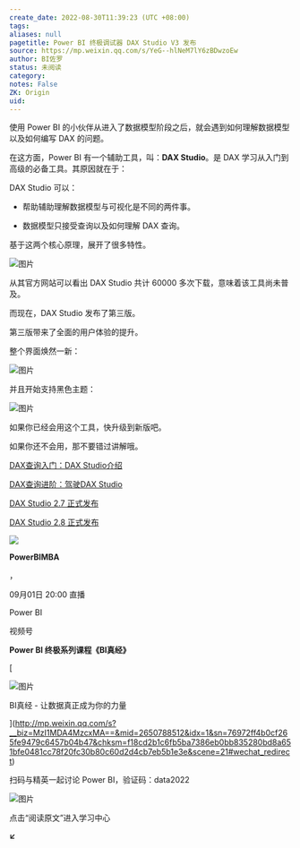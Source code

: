 ```yaml
---
create_date: 2022-08-30T11:39:23 (UTC +08:00)
tags: 
aliases: null
pagetitle: Power BI 终极调试器 DAX Studio V3 发布
source: https://mp.weixin.qq.com/s/YeG--hlNeM7lY6zBDwzoEw
author: BI佐罗
status: 未阅读
category: 
notes: False
ZK: Origin
uid: 
---
```


使用 Power BI 的小伙伴从进入了数据模型阶段之后，就会遇到如何理解数据模型以及如何编写 DAX 的问题。

在这方面，Power BI 有一个辅助工具，叫：**DAX Studio**。是 DAX 学习从入门到高级的必备工具。其原因就在于：

DAX Studio 可以：

-   帮助辅助理解数据模型与可视化是不同的两件事。
    
-   数据模型只接受查询以及如何理解 DAX 查询。
    

基于这两个核心原理，展开了很多特性。

![图片](https://mmbiz.qpic.cn/mmbiz_png/09hv4Xua0LN7ObP4Tpa7pWuCsQS9ynUroicd6UiaYBYppft6ojgEnxZZ6dTLHU2aicut27ocA20glSJuQOLB2CnPw/640?wx_fmt=png&wxfrom=5&wx_lazy=1&wx_co=1)

从其官方网站可以看出 DAX Studio 共计 60000 多次下载，意味着该工具尚未普及。

而现在，DAX Studio 发布了第三版。

第三版带来了全面的用户体验的提升。

整个界面焕然一新：

![图片](https://mmbiz.qpic.cn/mmbiz_png/09hv4Xua0LN7ObP4Tpa7pWuCsQS9ynUrdfP7Cs6DpsYgHQBf8hTIVunD2HcmlB4oUicofspBdvkuP4bXOsIicrOw/640?wx_fmt=png&wxfrom=5&wx_lazy=1&wx_co=1)

并且开始支持黑色主题：

![图片](https://mmbiz.qpic.cn/mmbiz_png/09hv4Xua0LN7ObP4Tpa7pWuCsQS9ynUra4wWjVfia0WgVQOar0CWrFczAqIVXUMbStUQaz5RqYBu2qhdNKJl0Xg/640?wx_fmt=png&wxfrom=5&wx_lazy=1&wx_co=1)

如果你已经会用这个工具，快升级到新版吧。

如果你还不会用，那不要错过讲解哦。

[DAX查询入门：DAX Studio介绍](http://mp.weixin.qq.com/s?__biz=MzI1MDA4MzcxMA==&mid=2650781367&idx=1&sn=e8f55f7c9d02355318ec000e9f88dbf0&chksm=f18cb6a6c6fb3fb0235c40289ec8a07c55556941668cba1ff63afa92080c01f13e69d291afbf&scene=21#wechat_redirect)  

[DAX查询进阶：驾驶DAX Studio](http://mp.weixin.qq.com/s?__biz=MzI1MDA4MzcxMA==&mid=2650781371&idx=1&sn=b0bbabc3aa284e7c2756f0fc71d6cc45&chksm=f18cb6aac6fb3fbc3d3cd9b60950711625744ee273fa27809bd72acf09d8c445ab728861f5b9&scene=21#wechat_redirect)  

[DAX Studio 2.7 正式发布](http://mp.weixin.qq.com/s?__biz=MzI1MDA4MzcxMA==&mid=2650781613&idx=1&sn=51d9b6818a12bec0d2a3daa033193639&chksm=f18cb7bcc6fb3eaad5d191f8965985d4a35825c20e0e3c78d25db85bae72154896dd19ae3bb8&scene=21#wechat_redirect)  

[DAX Studio 2.8 正式发布](http://mp.weixin.qq.com/s?__biz=MzI1MDA4MzcxMA==&mid=2650782171&idx=1&sn=b9befcfffb83394ce80e71da173a9caf&chksm=f18cb9cac6fb30dc79648956bcc5010fda8614144054011c0d4808cbb85336e4550ce13a8a4c&scene=21#wechat_redirect)  

![](https://wx.qlogo.cn/finderhead/Q3auHgzwzM4Rz9mYvEFH2tuPTpv0svaghGlMxxNNbNjkwBJCRr1RFw/0)

**PowerBIMBA**

，

09月01日 20:00 直播

Power BI

视频号

**Power BI 终极系列课程《BI真经》**

[

![图片](https://mmbiz.qpic.cn/mmbiz_jpg/09hv4Xua0LNBM1lxlQYHJBicic4CvPoRGLqHgdTZOr8goNRh0asDXA48mRDzc9zxW4UMQiayHwgDmx7mlt4cQxtjg/640?wx_fmt=jpeg&wxfrom=5&wx_lazy=1&wx_co=1)

BI真经 - 让数据真正成为你的力量





](http://mp.weixin.qq.com/s?__biz=MzI1MDA4MzcxMA==&mid=2650788512&idx=1&sn=76972ff4b0cf265fe9479c6457b04b47&chksm=f18cd2b1c6fb5ba7386eb0bb835280bd8a651bfe0481cc78f20fc30b80c60d2d4cb7eb5b1e3e&scene=21#wechat_redirect)

扫码与精英一起讨论 Power BI，验证码：data2022

![图片](https://mmbiz.qpic.cn/mmbiz_png/09hv4Xua0LOiad5BOrdQTKpB733esKiaxZa53LXWIPlQicMjxntaRr3a2hnMmuibTib8QacXeiakucDr7lSNGkuV2MXw/640?wx_fmt=png&wxfrom=5&wx_lazy=1&wx_co=1)

点击“阅读原文”进入学习中心

**↙**
